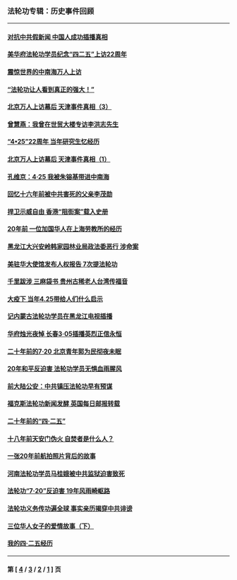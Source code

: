 ### 法轮功专辑：历史事件回顾
---
#### [对抗中共假新闻 中国人成功插播真相](../../pages/nf5793/n12910618.md?07030430) 
#### [美华府法轮功学员纪念“四二五”上访22周年](../../pages/nf5793/n12904445.md?07030430) 
#### [震惊世界的中南海万人上访](../../pages/nf5793/n12903976.md?07030430) 
#### [“法轮功让人看到真正的强大！”](../../pages/nf5793/n12903195.md?07030430) 
#### [北京万人上访幕后 天津事件真相（3）](../../pages/nf5793/n12902807.md?07030430) 
#### [曾慧燕：我曾在世贸大楼专访李洪志先生](../../pages/nf5793/n12898729.md?07030430) 
#### [“4•25”22周年 当年研究生忆经历](../../pages/nf5793/n12894152.md?07030430) 
#### [北京万人上访幕后 天津事件真相（1）](../../pages/nf5793/n12885174.md?07030430) 
#### [孔维京：4·25 我被朱镕基带进中南海](../../pages/nf5793/n12864987.md?07030430) 
#### [回忆十六年前被中共害死的父亲李茂勋](../../pages/nf5793/n12880270.md?07030430) 
#### [捍卫示威自由 香港“阻街案”载入史册](../../pages/nf5793/n12811245.md?07030430) 
#### [20年前 一位加国华人在上海劳教所的经历](../../pages/nf5793/n12707932.md?07030430) 
#### [黑龙江大兴安岭韩家园林业局政法委恶行 涉命案](../../pages/nf5793/n12622815.md?07030430) 
#### [美驻华大使馆发布人权报告 7次提法轮功](../../pages/nf5793/n12520541.md?07030430) 
#### [千里跋涉 三麻袋书 贵州古稀老人台湾传福音](../../pages/nf5793/n12198750.md?07030430) 
#### [大疫下 当年4.25带给人们什么启示](../../pages/nf5793/n12058565.md?07030430) 
#### [记内蒙古法轮功学员在黑龙江电视插播](../../pages/nf5793/n11699194.md?07030430) 
#### [华府烛光夜悼 长春3·05插播英烈正信永恒](../../pages/nf5793/n11397432.md?07030430) 
#### [二十年前的7·20 北京青年郭为民彻夜未眠](../../pages/nf5793/n11354195.md?07030430) 
#### [20年和平反迫害 法轮功学员无惧血雨腥风](../../pages/nf5793/n11348279.md?07030430) 
#### [前大陆公安：中共镇压法轮功早有预谋](../../pages/nf5793/n11352168.md?07030430) 
#### [福克斯法轮功新闻发酵  英国每日邮报转载](../../pages/nf5793/n11285952.md?07030430) 
#### [二十年前的“四·二五”](../../pages/nf5793/n11207639.md?07030430) 
#### [十八年前天安门伪火 自焚者是什么人？](../../pages/nf5793/n10996556.md?07030430) 
#### [一张20年前航拍照片背后的故事](../../pages/nf5793/n10693797.md?07030430) 
#### [河南法轮功学员马桂娥被中共监狱迫害致死](../../pages/nf5793/n10684974.md?07030430) 
#### [法轮功“7‧20”反迫害 19年风雨崎岖路](../../pages/nf5793/n10570834.md?07030430) 
#### [法轮功义务传功遍全球 事实亲历揭穿中共诽谤](../../pages/nf5793/n10581061.md?07030430) 
#### [三位华人女子的爱情故事（下）](../../pages/nf5793/n10435541.md?07030430) 
#### [我的四·二五经历](../../pages/nf5793/n10347081.md?07030430) 

---
#### 第 [ [4](./4.md?07030430) / [3](./3.md?07030430) / [2](./2.md?07030430) / [1](./1.md?07030430) ] 页
